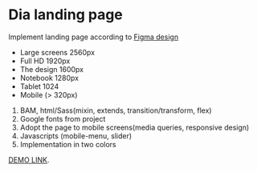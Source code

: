 # Dia landing page
Implement landing page according to [Figma design](https://www.figma.com/file/7qwsWggv9BAxMi2VPhBuPr/Air-(formerly-Dia)?node-id=9138%3A35)
- Large screens 2560px
- Full HD 1920px
- The design 1600px
- Notebook 1280px
- Tablet 1024
- Mobile (> 320px)

1. BAM, html/Sass(mixin, extends, transition/transform, flex)
2. Google fonts from project
3. Adopt the page to mobile screens(media queries, responsive design)
4. Javascripts (mobile-menu, slider)
5. Implementation in two colors

[DEMO LINK](https://minchuko.github.io/Dia-landing/).

